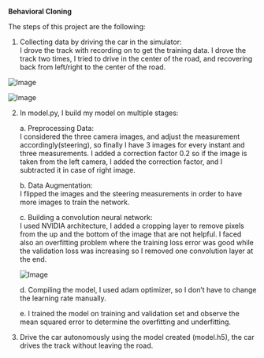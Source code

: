 **Behavioral Cloning**

The steps of this project are the following:

 1. Collecting data by driving the car in the simulator:  
      I drove the track with recording on to get the training data. I drove
      the track two times, I tried to drive in the center of the road, and 
      recovering back from left/right to the center of the road.
      
  ![Image](https://i.ibb.co/QPLGNj7/Picture1.jpg)
  
  ![Image](https://i.ibb.co/qJZS5xh/Picture2.jpg)

 2. In model.py, I build my model on multiple stages:
 
    a. Preprocessing Data:  
        I considered the three camera images, and adjust the measurement 
         accordingly(steering), so finally I have 3 images for every instant 
         and three measurements. I added a correction factor 0.2 so if the 
         image is taken from the left camera, I added the correction factor, 
         and I subtracted it in case of right image.  
         

    b. Data Augmentation:  
        I flipped the images and the steering measurements in order to 
        have more images to train the network. 

    c. Building a convolution neural network:  
        I used NVIDIA architecture, I added a cropping layer to remove 
        pixels from the up and the bottom of the image that are not 
        helpful. I faced also an overfitting problem where the training loss 
        error was good while the validation loss was increasing so I 
        removed one convolution layer at the end.
       
       ![Image](https://i.ibb.co/XWzrXLw/Capture.png)
  
    d. Compiling the model, I used adam optimizer, so I don’t have to 
        change the learning rate manually.

    e. I trained the model on training and validation set and observe the  mean squared error to determine the overfitting and underfitting.  
    
  3. Drive the car autonomously using the model created (model.h5), the car drives the track without leaving the road.

